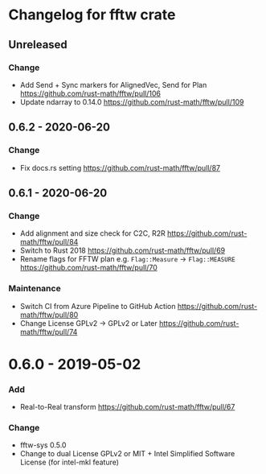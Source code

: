 Changelog for fftw crate
=========================

Unreleased
----------

### Change

- Add Send + Sync markers for AlignedVec, Send for Plan https://github.com/rust-math/fftw/pull/106
- Update ndarray to 0.14.0 https://github.com/rust-math/fftw/pull/109

0.6.2 - 2020-06-20
-------------------

### Change
- Fix docs.rs setting https://github.com/rust-math/fftw/pull/87

0.6.1 - 2020-06-20
-------------------

### Change
- Add alignment and size check for C2C, R2R https://github.com/rust-math/fftw/pull/84
- Switch to Rust 2018 https://github.com/rust-math/fftw/pull/69
- Rename flags for FFTW plan e.g. `Flag::Measure` -> `Flag::MEASURE` https://github.com/rust-math/fftw/pull/70

### Maintenance
- Switch CI from Azure Pipeline to GitHub Action https://github.com/rust-math/fftw/pull/80
- Change License GPLv2 -> GPLv2 or Later https://github.com/rust-math/fftw/pull/74

0.6.0 - 2019-05-02
===================

### Add
- Real-to-Real transform https://github.com/rust-math/fftw/pull/67

### Change
- fftw-sys 0.5.0
- Change to dual License GPLv2 or MIT + Intel Simplified Software License (for intel-mkl feature)
